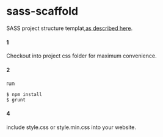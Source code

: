 # sass-scaffold
SASS project structure templat,[as described here](https://itnext.io/structuring-your-sass-projects-c8d41fa55ed4).

#### 1
Checkout into project css folder for maximum convenience. 

#### 2
run
```
$ npm install
$ grunt
```

#### 4
include style.css or style.min.css into your website. 


